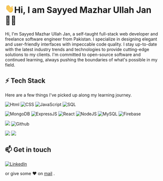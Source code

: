 
# <img src="https://raw.githubusercontent.com/ABSphreak/ABSphreak/master/gifs/Hi.gif" width="30px">Hi, I am Sayyed Mazhar Ullah Jan 👨‍💻

Hi, I'm Sayyed Mazhar Ullah Jan, a self-taught full-stack web developer and freelance software engineer from Pakistan. I specialize in designing elegant and user-friendly interfaces with impeccable code quality. I stay up-to-date with the latest industry trends and technologies to provide cutting-edge solutions to my clients. I'm committed to open-source software and continued learning, always pushing the boundaries of what's possible in my field.

## ⚡ Tech Stack

Here are a few things I've picked up along my learning journey.


 ![Html](https://img.shields.io/badge/HTML5-E34F26?style=for-the-badge&logo=html5&logoColor=white) ![CSS](https://img.shields.io/badge/CSS-239120?&style=for-the-badge&logo=css3&logoColor=white) ![JavaScript](https://img.shields.io/badge/JavaScript-F7DF1E?style=for-the-badge&logo=javascript&logoColor=black) ![SQL](https://img.shields.io/badge/-SQL-000?style=for-the-badge&logo=MySQL&logoColor=4479A1) 
  
 ![MongoDB](https://img.shields.io/badge/MongoDB-4EA94B?style=for-the-badge&logo=mongodb&logoColor=white) ![ExpressJS](https://img.shields.io/badge/Express.js-404D59?style=for-the-badge) ![React](https://img.shields.io/badge/React-5CD0EE?style=for-the-badge&logo=react&logoColor=white) ![NodeJS](https://img.shields.io/badge/Node.js-43853D?style=for-the-badge&logo=node.js&logoColor=white) ![MySQL](https://img.shields.io/badge/MySQL-00000F?style=for-the-badge&logo=mysql&logoColor=white) ![Firebase](https://img.shields.io/badge/-Firebase-yellow)

 ![](https://img.shields.io/badge/git%20-%23F05033.svg?&style=for-the-badge&logo=git&logoColor=white)  ![Github](https://img.shields.io/badge/github%20-%23121011.svg?&style=for-the-badge&logo=github&logoColor=white)
 
 
 ![](https://img.shields.io/badge/-Raspberry%20Pi-C51A4A?style=for-the-badge&logo=Raspberry-Pi) ![](https://img.shields.io/badge/-Arduino-00979D?style=for-the-badge&logo=Arduino&logoColor=white)

## 📫 Get in touch
[![LinkedIn](https://img.shields.io/badge/LinkedIn-0077B5?style=for-the-badge&logo=linkedin&logoColor=white)](https://www.linkedin.com/in/mazhar-jan-755a35196/)


 or give some ♥ on [mail](mailto:mazharj4565@gmail.com) .




 
